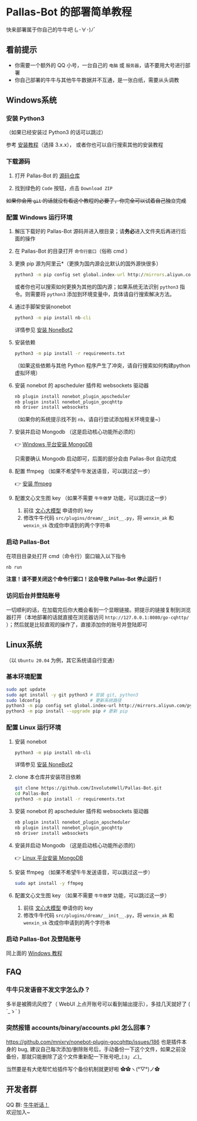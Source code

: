 # Pallas-Bot 的部署简单教程

快来部署属于你自己的牛牛吧 (｡･∀･)ﾉﾞ

## 看前提示

- 你需要一个额外的 QQ 小号，一台自己的 `电脑` 或 `服务器`，请不要用大号进行部署
- 你自己部署的牛牛与其他牛牛数据并不互通，是一张白纸，需要从头调教

## Windows系统

### 安装 Python3

（如果已经安装过 Python3 的话可以跳过）

参考 [安装教程](https://zhuanlan.zhihu.com/p/43155342)（选择 3.x.x）， 或者你也可以自行搜索其他的安装教程

### 下载源码

1. 打开 Pallas-Bot 的 [源码仓库](https://github.com/InvoluteHell/Pallas-Bot)

2. 找到绿色的 `Code` 按钮，点击 `Download ZIP`

~~如果你会用 `git` 的话就没有看这个教程的必要了，你完全可以试着自己独立完成~~

### 配置 Windows 运行环境

1. 解压下载好的 Pallas-Bot 源码并进入根目录；请**务必**进入文件夹后再进行后面的操作

2. 在 Pallas-Bot 的目录打开 `命令行窗口`（俗称 cmd ）
3. 更换 pip 源为阿里云*（更换为国内源会比默认的国外源快很多）

    ```cmd
    python3 -m pip config set global.index-url http://mirrors.aliyun.com/pypi/simple/
    ```

    或者你也可以搜索如何更换为其他的国内源；如果系统无法识别 `python3` 指令。则需要将 `python3` 添加到环境变量中，具体请自行搜索解决方法。

4. 通过手脚架安装nonebot

    ```cmd
    python3 -m pip install nb-cli
    ```

    详情参见 [安装 NoneBot2](https://v2.nonebot.dev/docs/start/installation)

5. 安装依赖

    ```cmd
    python3 -m pip install -r requirements.txt
    ```

    （如果这些依赖与其他 Python 程序产生了冲突，请自行搜索如何构建python虚拟环境）

6. 安装 nonebot 的 apscheduler 插件和 websockets 驱动器

    ```cmd
    nb plugin install nonebot_plugin_apscheduler
    nb plugin install nonebot_plugin_gocqhttp
    nb driver install websockets
    ```

    （如果你的系统提示找不到 `nb`，请自行尝试添加相关环境变量~）

7. 安装并启动 Mongodb （这是启动核心功能所必须的）

    👉 [Windows 平台安装 MongoDB](https://www.runoob.com/mongodb/mongodb-window-install.html)

    只需要确认 Mongodb 启动即可，后面的部分会由 Pallas-Bot 自动完成

8. 配置 ffmpeg （如果不希望牛牛发送语音，可以跳过这一步）

    👉 [安装 ffmpeg](https://docs.go-cqhttp.org/guide/quick_start.html#%E5%AE%89%E8%A3%85-ffmpeg)

9. 配置文心文生图 key （如果不需要 `牛牛做梦` 功能，可以跳过这一步）

    1. 前往 [文心大模型](https://wenxin.baidu.com/moduleApi/ernieVilg) 申请你的 key
    2. 修改牛牛代码 `src/plugins/dream/__init__.py`，将 `wenxin_ak` 和 `wenxin_sk` 改成你申请到的两个字符串

### 启动 Pallas-Bot

在项目目录处打开 cmd（命令行）窗口输入以下指令

```cmd
nb run
```

**注意！请不要关闭这个命令行窗口！这会导致 Pallas-Bot 停止运行！**

### 访问后台并登陆账号

一切顺利的话，在加载完后你大概会看到一个显眼链接。把提示的链接复制到浏览器打开（本地部署的话就直接在浏览器访问 `http://127.0.0.1:8080/go-cqhttp/` ）；然后就是比较直观的操作了，直接添加你的账号并登陆即可

## Linux系统

（以 `Ubuntu 20.04` 为例，其它系统请自行变通）

### 基本环境配置

```bash
sudo apt update
sudo apt install -y git python3 # 安装 git, python3
sudo ldconfig                   # 更新系统路径
python3 -m pip config set global.index-url http://mirrors.aliyun.com/pypi/simple/ # 更换 pip 源为国内源
python3 -m pip install --upgrade pip # 更新 pip
```

### 配置 Linux 运行环境

1. 安装 nonebot

    ```bash
    python3 -m pip install nb-cli
    ```

    详情参见 [安装 NoneBot2](https://v2.nonebot.dev/docs/start/installation)

2. clone 本仓库并安装项目依赖

    ```bash  
    git clone https://github.com/InvoluteHell/Pallas-Bot.git
    cd Pallas-Bot
    python3 -m pip install -r requirements.txt
    ```

3. 安装 nonebot 的 apscheduler 插件和 websockets 驱动器

    ```bash
    nb plugin install nonebot_plugin_apscheduler
    nb plugin install nonebot_plugin_gocqhttp
    nb driver install websockets
    ```

4. 安装并启动 Mongodb （这是启动核心功能所必须的）

    👉 [Linux 平台安装 MongoDB](https://www.runoob.com/mongodb/mongodb-linux-install.html)

5. 安装 ffmpeg （如果不希望牛牛发送语音，可以跳过这一步）

    ```bash
    sudo apt install -y ffmpeg
    ```

6. 配置文心文生图 key （如果不需要 `牛牛做梦` 功能，可以跳过这一步）

    1. 前往 [文心大模型](https://wenxin.baidu.com/moduleApi/ernieVilg) 申请你的 key
    2. 修改牛牛代码 `src/plugins/dream/__init__.py`，将 `wenxin_ak` 和 `wenxin_sk` 改成你申请到的两个字符串

### 启动 Pallas-Bot 及登陆账号

同上面的 [Windows 教程](#启动-pallas-bot)

## FAQ

### 牛牛只发语音不发文字怎么办？

多半是被腾讯风控了（ WebUI 上点开账号可以看到输出提示），多挂几天就好了 ( ´_ゝ` )

### 突然报错 accounts/binary/accounts.pkl 怎么回事？

<https://github.com/mnixry/nonebot-plugin-gocqhttp/issues/186> 也是插件本身的 bug, 建议自己每次添加/删除账号后，手动备份一下这个文件，如果之前没备份，那就只能删除了这个文件重新配一下账号吧_(:з」∠)_

当然要是有大佬帮忙给插件写个备份机制就更好啦 ✿✿ヽ(°▽°)ノ✿

## 开发者群

QQ 群: [牛牛听话！](https://jq.qq.com/?_wv=1027&k=tlLDuWzc)  
欢迎加入~
